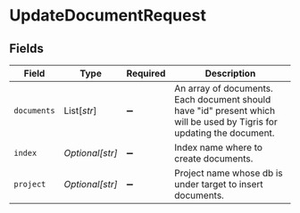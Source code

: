 # UpdateDocumentRequest


## Fields

| Field                                                                                                                 | Type                                                                                                                  | Required                                                                                                              | Description                                                                                                           |
| --------------------------------------------------------------------------------------------------------------------- | --------------------------------------------------------------------------------------------------------------------- | --------------------------------------------------------------------------------------------------------------------- | --------------------------------------------------------------------------------------------------------------------- |
| `documents`                                                                                                           | List[*str*]                                                                                                           | :heavy_minus_sign:                                                                                                    | An array of documents. Each document should have "id" present which will be used by Tigris for updating the document. |
| `index`                                                                                                               | *Optional[str]*                                                                                                       | :heavy_minus_sign:                                                                                                    | Index name where to create documents.                                                                                 |
| `project`                                                                                                             | *Optional[str]*                                                                                                       | :heavy_minus_sign:                                                                                                    | Project name whose db is under target to insert documents.                                                            |